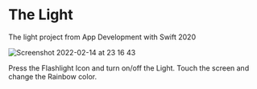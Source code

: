 # The Light

The light project from App Development with Swift 2020 

![Screenshot 2022-02-14 at 23 16 43](https://user-images.githubusercontent.com/7509594/153939677-0a74e60b-388c-48a5-9f53-85dd80e0ff32.png)

Press the Flashlight Icon and turn on/off the Light. Touch the screen and change the Rainbow color. 
